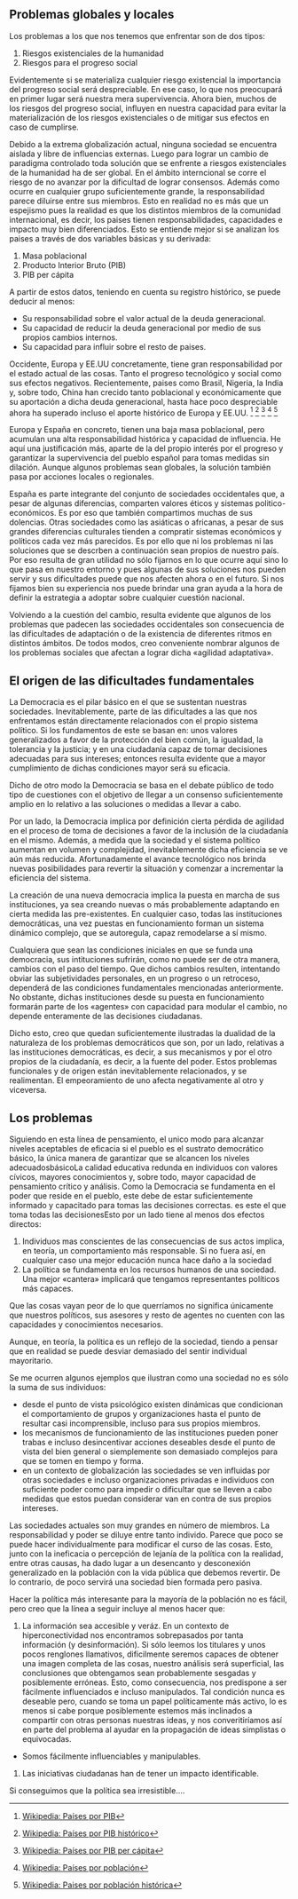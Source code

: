 ## Problemas globales y locales
Los problemas a los que nos tenemos que enfrentar son de dos tipos:
1. Riesgos existenciales de la humanidad
1. Riesgos para el progreso social

Evidentemente si se materializa cualquier riesgo existencial la importancia del progreso social será despreciable. En ese caso, lo que nos preocupará en primer lugar será nuestra mera supervivencia. Ahora bien, muchos de los riesgos del progreso social, influyen en nuestra capacidad para evitar la materialización de los riesgos existenciales o de mitigar sus efectos en caso de cumplirse.

Debido a la extrema globalización actual, ninguna sociedad se encuentra aislada y libre de influencias externas. Luego para lograr un cambio de paradigma controlado toda solución que se enfrente a riesgos existenciales de la humanidad ha de ser global. En el ámbito interncional se corre el riesgo de no avanzar por la dificultad de lograr consensos. Además como ocurre en cualquier grupo suficientemente grande, la responsabilidad parece diluirse entre sus miembros. Esto en realidad no es más que un espejismo pues la realidad es que los distintos miembros de la comunidad internacional, es decir, los paises tienen responsabilidades, capacidades e impacto muy bien diferenciados. Esto se entiende mejor si se analizan los paises a través de dos variables básicas y su derivada:
1. Masa poblacional
1. Producto Interior Bruto (PIB)
1. PIB per cápita

A partir de estos datos, teniendo en cuenta su registro histórico, se puede deducir al menos:
- Su responsabilidad sobre el valor actual de la deuda generacional.
- Su capacidad de reducir la deuda generacional por medio de sus propios cambios internos.
- Su capacidad para influir sobre el resto de paises.

Occidente, Europa y EE.UU concretamente, tiene gran responsabilidad por el estado actual de las cosas. Tanto el progreso tecnológico y social como sus efectos negativos. Recientemente, paises como Brasil, Nigeria, la India y, sobre todo, China han crecido tanto poblacional y económicamente que su aportación a dicha deuda generacional, hasta hace poco despreciable ahora ha superado incluso el aporte histórico de Europa y EE.UU. [^1] [^2] [^3] [^4] [^5]

[^1]: [Wikipedia: Países por PIB](https://es.wikipedia.org/wiki/Anexo:Pa%C3%ADses_por_PIB_(nominal))
[^2]: [Wikipedia: Países por PIB histórico](https://es.wikipedia.org/wiki/Anexo:Pa%C3%ADses_por_PIB_hist%C3%B3rico_(nominal))
[^3]: [Wikipedia: Países por PIB per cápita](https://es.wikipedia.org/wiki/Anexo:Pa%C3%ADses_por_PIB_(PPA)_per_c%C3%A1pita)
[^4]: [Wikipedia: Países por población](https://es.wikipedia.org/wiki/Anexo:Pa%C3%ADses_y_territorios_dependientes_por_poblaci%C3%B3n)
[^5]: [Wikipedia: Paises por población histórica](https://es.wikipedia.org/wiki/Anexo:Pa%C3%ADses_y_territorios_dependientes_por_poblaci%C3%B3n#Tablas_de_estimaciones_de_poblaci%C3%B3n_de_la_Organizaci%C3%B3n_de_las_Naciones_Unidas_(ONU)_entre_mediados_de_1950_y_2000)

Europa y España en concreto, tienen una baja masa poblacional, pero acumulan una alta responsabilidad histórica y capacidad de influencia. He aquí una justificación más, aparte de la del propio interés por el progreso y garantizar la supervivencia del pueblo español para tomas medidas sin dilación. Aunque algunos problemas sean globales, la solución también pasa por acciones locales o regionales.

España es parte integrante del conjunto de sociedades occidentales que, a pesar de algunas diferencias, comparten valores éticos y sistemas politico-económicos. Es por eso que también compartimos muchas de sus dolencias. Otras sociedades como las asiáticas o africanas, a pesar de sus grandes diferencias culturales tienden a compratir sistemas económicos y políticos cada vez más parecidos. Es por ello que ni los problemas ni las soluciones que se descrben a continuación sean propios de nuestro país. Por eso resulta de gran utilidad no sólo fijarnos en lo que ocurre aquí sino lo que pasa en nuestro entorno y pues algunas de sus soluciones nos pueden servir y sus dificultades puede que nos afecten ahora o en el futuro. Si nos fijamos bien su experiencia nos puede brindar una gran ayuda a la hora de definir la estrategia a adoptar sobre cualquier cuestión nacional.

Volviendo a la cuestión del cambio, resulta evidente que algunos de los problemas que padecen las sociedades occidentales son consecuencia de las dificultades de adaptación o de la existencia de diferentes ritmos en distintos ámbitos. De todos modos, creo conveniente nombrar algunos de los problemas sociales que afectan a lograr dicha «agilidad adaptativa».

## El origen de las dificultades fundamentales

La Democracia es el pilar básico en el que se sustentan nuestras sociedades. Inevitablemente, parte de las dificultades a las que nos enfrentamos están directamente relacionados con el propio sistema político. Si los fundamentos de este se basan en: unos valores generalizados a favor de la protección del bien común, la igualdad, la tolerancia y la justicia; y en una ciudadanía capaz de tomar decisiones adecuadas para sus intereses; entonces resulta evidente que a mayor cumplimiento de dichas condiciones mayor será su eficacia.

Dicho de otro modo la Democracia se basa en el debate público de todo tipo de cuestiones con el objetivo de llegar a un consenso suficientemente amplio en lo relativo a las soluciones o medidas a llevar a cabo. 

Por un lado, la Democracia implica por definición cierta pérdida de agilidad en el proceso de toma de decisiones a favor de la inclusión de la ciudadanía en el mismo. Además, a medida que la sociedad y el sistema político aumentan en volumen y complejidad, inevitablemente dicha eficiencia se ve aún más reducida. Afortunadamente el avance tecnológico nos brinda nuevas posibilidades para revertir la situación y comenzar a incrementar la eficiencia del sistema. 

La creación de una nueva democracia implica la puesta en marcha de sus instituciones, ya sea creando nuevas o más probablemente adaptando en cierta medida las pre-existentes. En cualquier caso, todas las instituciones democráticas, una vez puestas en funcionamiento forman un sistema dinámico complejo, que se autoregula, capaz remodelarse a sí mismo. 

Cualquiera que sean las condiciones iniciales en que se funda una democracia, sus intituciones sufrirán, como no puede ser de otra manera, cambios con el paso del tiempo. Que dichos cambios resulten, intentando obviar las subjetividades personales, en un progreso o un retroceso, dependerá de las condiciones fundamentales mencionadas anteriormente. No obstante, dichas instituciones desde su puesta en funcionamiento formarán parte de los «agentes» con capacidad para modular el cambio, no depende enteramente de las decisiones ciudadanas.

Dicho esto, creo que quedan suficientemente ilustradas la dualidad de la naturaleza de los problemas democráticos que son, por un lado, relativas a las instituciones democráticas, es decir, a sus mecanismos y por el otro propios de la ciudadanía, es decir, a la fuente del poder. Estos problemas funcionales y de origen están inevitablemente relacionados, y se realimentan. El empeoramiento de uno afecta negativamente al otro y viceversa. 



## Los problemas

Siguiendo en esta línea de pensamiento, el unico modo para alcanzar niveles aceptables de eficacia si el pueblo es el sustrato democrático básico, la única manera de garantizar que se alcancen los niveles adecuadosbásicoLa calidad educativa redunda en individuos con valores cívicos, mayores conocimientos y, sobre todo, mayor capacidad de pensamiento crítico y análisis. Como la Democracia se fundamenta en el poder que reside en el pueblo, este debe de estar suficientemente informado y capacitado para tomas las decisiones correctas. es este el que toma todas las decisionesEsto por un lado tiene al menos dos efectos directos:
1. Individuos mas conscientes de las consecuencias de sus actos implica, en teoría, un comportamiento más responsable. Si no fuera así, en cualquier caso una mejor educación nunca hace daño a la sociedad 
1. La política se fundamenta en los recursos humanos de una sociedad. Una mejor «cantera» implicará que tengamos representantes políticos más capaces.

Que las cosas vayan peor de lo que querríamos no significa únicamente que nuestros políticos, sus asesores y resto de agentes no cuenten con las capacidades y conocimientos necesarios. 

Aunque, en teoría, la política es un reflejo de la sociedad, tiendo a pensar que en realidad se puede desviar demasiado del sentir individual mayoritario. 

Se me ocurren algunos ejemplos que ilustran como una sociedad no es sólo la suma de sus individuos:
- desde el punto de vista psicológico existen dinámicas que condicionan el comportamiento de grupos y organizaciones hasta el punto de resultar casi incomprensible, incluso para sus propios miembros. 
- los mecanismos de funcionamiento de las instituciones pueden poner trabas e incluso desincentivar acciones deseables desde el punto de vista del bien general o siemplemente son demasiado complejos para que se tomen en tiempo y forma.
- en un contexto de globalización las sociedades se ven influidas por otras sociedades e incluso organizaciones privadas e individuos con suficiente poder como para impedir o dificultar que se lleven a cabo medidas que estos puedan considerar van en contra de sus propios intereses. 

Las sociedades actuales son muy grandes en número de miembros. La responsabilidad y poder se diluye entre tanto individo. Parece que poco se puede hacer individualmente para modificar el curso de las cosas. Esto, junto con la ineficacia o percepción de lejanía de la política con la realidad, entre otras causas, ha dado lugar a un desencanto y desconexión generalizado en la población con la vida pública que debemos revertir. De lo contrario, de poco servirá una sociedad bien formada pero pasiva. 

 

Hacer la política más interesante para la mayoría de la población no es fácil, pero creo que la línea a seguir incluye al menos hacer que:
1. La información sea accesible y veráz. En un contexto de hiperconectividad nos encontramos sobrepasados por tanta información (y desinformación). Si sólo leemos los titulares y unos pocos renglones llamativos, dificilmente seremos capaces de obtener una imagen completa de las cosas, nuestro análisis será superficial, las conclusiones que obtengamos sean probablemente sesgadas y posiblemente erróneas. Esto, como consecuencia, nos predispone a ser fácilmente influenciados e incluso manipulados. Tal condición nunca es deseable pero, cuando se toma un papel políticamente más activo, lo es menos si cabe porque posiblemente estemos más inclinados a compartir con otras personas nuestras ideas, y nos converitiríamos así en parte del problema al ayudar en la propagación de ideas simplistas o equivocadas.
- Somos fácilmente influenciables y manipulables.
1. Las iniciativas ciudadanas han de tener un impacto identificable.

Si conseguimos que la política sea irresistible....
